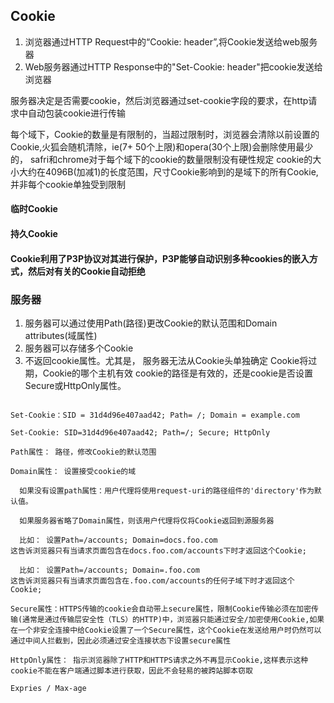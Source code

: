 ## Cookie

1. 浏览器通过HTTP Request中的“Cookie: header”,将Cookie发送给web服务器
2. Web服务器通过HTTP Response中的"Set-Cookie: header"把cookie发送给浏览器

服务器决定是否需要cookie，然后浏览器通过set-cookie字段的要求，在http请求中自动包装cookie进行传输

每个域下，Cookie的数量是有限制的，当超过限制时，浏览器会清除以前设置的Cookie,火狐会随机清除，ie(7+ 50个上限)和opera(30个上限)会删除使用最少的，
safri和chrome对于每个域下的cookie的数量限制没有硬性规定
cookie的大小大约在4096B(加减1)的长度范围，尺寸Cookie影响到的是域下的所有Cookie,并非每个cookie单独受到限制

#### 临时Cookie




#### 持久Cookie




#### Cookie利用了P3P协议对其进行保护，P3P能够自动识别多种cookies的嵌入方式，然后对有关的Cookie自动拒绝

### 服务器
1. 服务器可以通过使用Path(路径)更改Cookie的默认范围和Domain attributes(域属性)
2. 服务器可以存储多个Cookie
3. 不返回cookie属性。尤其是，
   服务器无法从Cookie头单独确定
   Cookie将过期，Cookie的哪个主机有效
   cookie的路径是有效的，还是cookie是否设置
   Secure或HttpOnly属性。

```

Set-Cookie：SID = 31d4d96e407aad42; Path= /; Domain = example.com

Set-Cookie: SID=31d4d96e407aad42; Path=/; Secure; HttpOnly

Path属性： 路径，修改Cookie的默认范围

Domain属性： 设置接受cookie的域

  如果没有设置path属性：用户代理将使用request-uri的路径组件的'directory'作为默认值。

  如果服务器省略了Domain属性，则该用户代理将仅将Cookie返回到源服务器

  比如： 设置Path=/accounts; Domain=docs.foo.com
这告诉浏览器只有当请求页面包含在docs.foo.com/accounts下时才返回这个Cookie;

  比如： 设置Path=/accounts; Domain=.foo.com
这告诉浏览器只有当请求页面包含在.foo.com/accounts的任何子域下时才返回这个Cookie;

Secure属性：HTTPS传输的cookie会自动带上secure属性，限制Cookie传输必须在加密传输(通常是通过传输层安全性（TLS）的HTTP)中，浏览器只能通过安全/加密使用Cookie,如果在一个非安全连接中给Cookie设置了一个Secure属性，这个Cookie在发送给用户时仍然可以通过中间人拦截到，因此必须通过安全连接状态下设置secure属性

HttpOnly属性： 指示浏览器除了HTTP和HTTPS请求之外不再显示Cookie,这样表示这种cookie不能在客户端通过脚本进行获取，因此不会轻易的被跨站脚本窃取

Expries / Max-age


```
